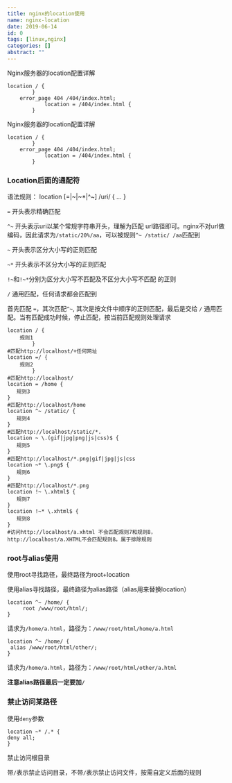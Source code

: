 ```yaml
---
title: nginx的location使用
name: nginx-location
date: 2019-06-14
id: 0
tags: [linux,nginx]
categories: []
abstract: ""
---
```



Nginx服务器的location配置详解

```nginx
location / {
        }
	error_page 404 /404/index.html;
            location = /404/index.html {
        }
```


<!--more-->


Nginx服务器的location配置详解

```nginx
location / {
        }
	error_page 404 /404/index.html;
            location = /404/index.html {
        }
```

<!--more-->

### Location后面的通配符

语法规则： location [=|~|~*|^~] /uri/ { … }

`=` 开头表示精确匹配

`^~` 开头表示uri以某个常规字符串开头，理解为匹配 url路径即可。nginx不对url做编码，因此请求为`/static/20%/aa`，可以被规则`^~ /static/ /aa`匹配到

`~` 开头表示区分大小写的正则匹配

`~*`  开头表示不区分大小写的正则匹配

`!~`和`!~*`分别为区分大小写不匹配及不区分大小写不匹配 的正则

`/` 通用匹配，任何请求都会匹配到

首先匹配 `=`，其次匹配`^~`, 其次是按文件中顺序的正则匹配，最后是交给 `/` 通用匹配。当有匹配成功时候，停止匹配，按当前匹配规则处理请求

```nginx
location / {
    规则1
        }
#匹配http://localhost/+任何网址
location =/ {
    规则2
        }
#匹配http://localhost/
location = /home {  
   规则3
} 
#匹配http://localhost/home
location ^~ /static/ {  
   规则4
}  
#匹配http://localhost/static/*.
location ~ \.(gif|jpg|png|js|css)$ {  
   规则5
} 
#匹配http://localhost/*.png|gif|jpg|js|css
location ~* \.png$ {  
   规则6 
}
#匹配http://localhost/*.png
location !~ \.xhtml$ {  
   规则7 
}  
location !~* \.xhtml$ {  
   规则8 
}
#访问http://localhost/a.xhtml 不会匹配规则7和规则8，http://localhost/a.XHTML不会匹配规则8。属于排除规则
```

### root与alias使用

使用root寻找路径，最终路径为root+location

使用alias寻找路径，最终路径为alias路径（alias用来替换location）

```nginx
location ^~ /home/ {
     root /www/root/html/;
}
```

请求为`/home/a.html`，路径为：`/www/root/html/home/a.html`

```nginx
location ^~ /home/ {
 alias /www/root/html/other/;
}
```

请求为`/home/a.html`，路径为：`/www/root/html/other/a.html`

**注意alias路径最后一定要加`/`**

### 禁止访问某路径

使用`deny`参数

```nginx
location ~* /.* {
deny all;
}
```

禁止访问根目录

带`/`表示禁止访问目录，不带`/`表示禁止访问文件，按需自定义后面的规则